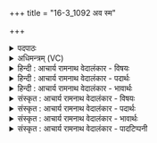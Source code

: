 +++
title = "16-3_1092 अव स्म"

+++
<details><summary>पदपाठः</summary>

अ꣡व꣢꣯। स्म꣣। दुर्हृणायतः꣢। दुः꣣। हृणायतः꣢। म꣡र्त्त꣢꣯स्य। त꣣नुहि। स्थिर꣢म्। अ꣣धस्पद꣢म्। अ꣣धः। प꣢दम्। तम्। ई꣣म्। कृधि। यः꣢। अ꣣स्मा꣢न्। अ꣣भिदा꣡स꣢ति। अ꣣भि। दा꣡स꣢꣯ति। दे꣣वी꣢। ज꣡नि꣢꣯त्री। अ꣡जीजनत्। भद्रा꣢। ज꣡नि꣢꣯त्री। अ꣣जीजनत्। १०९२।
</details>

<details><summary>अधिमन्त्रम् (VC)</summary>

- इन्द्रः
- मान्धाता यौवनाश्वः
- महापङ्क्तिः
- पञ्चमः
</details>

<details><summary>हिन्दी : आचार्य रामनाथ वेदालंकार - विषयः</summary>

अगले मन्त्र में पुनः वही विषय है।
</details>

<details><summary>हिन्दी : आचार्य रामनाथ वेदालंकार - पदार्थः</summary>

पदार्थान्वयभाषाः -  हे वीर मानव ! तू (दुर्हृणायतः मर्तस्य) दुःखप्रद मार करनेवाले दुष्ट मनुष्य के (स्थिरम्) दृढ़ बल को (अव तनुहि स्म) नीचा कर दे। (तम् ईम्) उसे (अधस्पदं कृधि) पादाक्रान्त कर दे (यः) जो शत्रु (अस्मान्) हम वीरों को (अभिदासति) दास बनाने का यत्न करता है। तुझे (देवी जनित्री) दिव्यगुणमयी जगन्माता ने (अजीजनत्) जन्म दिया है, (भद्रा जनित्री) श्रेष्ठ मानवी माता ने (अजीजनत्) जन्म दिया है ॥३॥
</details>

<details><summary>हिन्दी : आचार्य रामनाथ वेदालंकार - भावार्थः</summary>

भावार्थभाषाः -  हे मानव ! गहरी नींद छोड़कर जाग उठ। तू दिव्य जननी का पुत्र है, भद्र जननी का पुत्र है। जो तुझे दास बनाना चाहता है, उसके मनसूबे को अपनी वीरता से विफल कर दे। संसार में सबसे ऊँचा स्थान प्राप्त कर ॥३॥ इस खण्ड में योग, परमात्मा, वीरोद्बोधन तथा राजा, आचार्य, योगी एवं शिल्पकार का विषय वर्णित होने से इस खण्ड की पूर्व खण्ड के साथ सङ्गति है ॥ सप्तम अध्याय में पञ्चम खण्ड समाप्त ॥
</details>

<details><summary>संस्कृत : आचार्य रामनाथ वेदालंकार - विषयः</summary>

अथ पुनरपि तमेव विषयमाह।
</details>

<details><summary>संस्कृत : आचार्य रामनाथ वेदालंकार - पदार्थः</summary>

पदार्थान्वयभाषाः -  हे इन्द्र वीर मानव ! त्वम् (दुर्हृणायतः मर्तस्य) दुःखप्रदं हननमाचरतः दुष्टस्य मनुष्यस्य (स्थिरम्) दृढं बलम् (अव तनुहि स्म) नीचीनं कुरु। (तम् ईम्) तम् एनम् (अधस्पदं कृधि) पादयोरधस्तात् कुरु (यः) शत्रुः (अस्मान्) वीरान् (अभिदासति) दासान् कर्तुमुद्युङ्क्ते। त्वाम् (देवीजनित्री) दिव्यगुणा जगज्जननी (अजीजनत्) जनितवती, (भद्रा जनित्री) श्रेष्ठा मानवी माता (अजीजनत्) जनितवती ॥३॥
</details>

<details><summary>संस्कृत : आचार्य रामनाथ वेदालंकार - भावार्थः</summary>

भावार्थभाषाः -  हे मानव ! गाढनिद्रां परित्यज्य जागृहि। त्वं दिव्याया जनन्याः पुत्रोऽसि, भद्राया जनन्याः पुत्रोऽसि। यस्त्वां दासं कर्तुमिच्छति, जिघांसति वा तस्य मनोरथं स्ववीरतया विफलय। जगति सर्वोच्चस्थानं लभस्व ॥३॥ अस्मिन् खण्डे योगस्य, परमात्मनो, वीरोद्बोधनस्य, नृपत्याचार्ययोगिशिल्पकाराणां च विषयवर्णनादेतत्खण्डस्य पूर्वखण्डेन संगतिरस्ति ॥
</details>

<details><summary>संस्कृत : आचार्य रामनाथ वेदालंकार - पादटिप्पनी</summary>

टिप्पणी:   १. ऋ० १०।१३४।२, ‘दुर्हृणायतो’ इत्यत्र ‘दुर्हणाय॒तो’, ‘अभिदासति’ इत्यत्र ‘आ॒दिदे॑शति’।
</details>